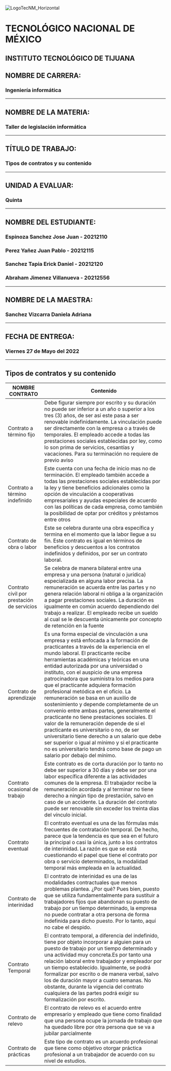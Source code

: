 ![LogoTecNM_Horizontal](https://user-images.githubusercontent.com/101742408/160739752-3ab4ba83-01d7-49b6-9ede-3ab2478f0696.svg)
# **TECNOLÓGICO NACIONAL DE MÉXICO**
##            INSTITUTO TECNOLÓGICO DE TIJUANA 
## NOMBRE DE CARRERA: 
### Ingeniería informática
---
## NOMBRE DE LA MATERIA: 
### Taller de legislación informática
---
## TÍTULO DE TRABAJO: 
### Tipos de contratos y su contenido  
---
## UNIDAD A EVALUAR: 
### Quinta
---
## NOMBRE DEL ESTUDIANTE: 
### Espinoza Sanchez Jose Juan - 20212110
### Perez Yañez Juan Pablo - 20212115
### Sanchez Tapia Erick Daniel - 20212120
### Abraham Jimenez Villanueva - 20212556
---
## NOMBRE DE LA MAESTRA:
### Sanchez Vizcarra Daniela Adriana
---
## FECHA DE ENTREGA:
### Viernes 27 de Mayo del 2022
---

## Tipos de contratos y su contenido

| NOMBRE CONTRATO                 |Contenido  |
|---------------------------------|-----------|
|Contrato a término fijo          |Debe figurar siempre por escrito y su duración no puede ser inferior a un año o superior a los tres (3) años, de ser así este pasa a ser renovable indefinidamente. La vinculación puede ser directamente con la empresa o a través de temporales. El empleado accede a todas las prestaciones sociales establecidas por ley, como lo son prima de servicios, cesantías y vacaciones. Para su terminación no requiere de previo aviso|
|Contrato a término indefinido| Este cuenta con una fecha de inicio mas no de terminación. El empleado también accede a todas las prestaciones sociales establecidas por la ley y tiene beneficios adicionales como la opción de vinculación a cooperativas empresariales y ayudas especiales de acuerdo con las políticas de cada empresa, como también la posibilidad de optar por créditos y préstamos entre otros |
| Contrato de obra o labor        |Este se celebra durante una obra específica y termina en el momento que la labor llegue a su fin. Este contrato es igual en términos de beneficios y descuentos a los contratos indefinidos y definidos, por ser un contrato laboral.|
|Contrato civil por prestación de servicios   | Se celebra de manera bilateral entre una empresa y una persona (natural o jurídica) especializada en alguna labor precisa. La remuneración se acuerda entre las partes y no genera relación laboral ni obliga a la organización a pagar prestaciones sociales. La duración es igualmente en común acuerdo dependiendo del trabajo a realizar. El empleado recibe un sueldo al cual se le descuenta únicamente por concepto de retención en la fuente|
|Contrato de aprendizaje          | Es una forma especial de vinculación a una empresa y está enfocada a la formación de practicantes a través de la experiencia en el mundo laboral. El practicante recibe herramientas académicas y teóricas en una entidad autorizada por una universidad o instituto, con el auspicio de una empresa patrocinadora que suministra los medios para que el practicante adquiera formación profesional metódica en el oficio. La remuneración se basa en un auxilio de sostenimiento y depende completamente de un convenio entre ambas partes, generalmente el practicante no tiene prestaciones sociales. El valor de la remuneración depende de si el practicante es universitario o no, de ser universitario tiene derecho a un salario que debe ser superior o igual al mínimo y si el practicante no es universitario tendrá como base de pago un salario por debajo del mínimo.|
|Contrato ocasional de trabajo    | Este contrato es de corta duración por lo tanto no debe ser superior a 30 días y debe ser por una labor específica diferente a las actividades comunes de la empresa. El trabajador recibe la remuneración acordada y al terminar no tiene derecho a ningún tipo de prestación, salvo en caso de un accidente. La duración del contrato puede ser renovable sin exceder los treinta días del vínculo inicial.|
|Contrato eventual                | El contrato eventual es una de las fórmulas más frecuentes de contratación temporal. De hecho, parece que la tendencia es que sea en el futuro la principal o casi la única, junto a los contratos de interinidad. La razón es que se está cuestionando el papel que tiene el contrato por obra o servicio determinados, la modalidad temporal más empleada en la actualidad.|
|Contrato de interinidad          | El contrato de interinidad es una de las modalidades contractuales que menos problemas plantea. ¿Por qué? Pues bien, puesto que se utiliza fundamentalmente para sustituir a trabajadores fijos que abandonan su puesto de trabajo por un tiempo determinado, la empresa no puede contratar a otra persona de forma indefinida para dicho puesto. Por lo tanto, aquí no cabe el despido.|
|Contrato Temporal                | El contrato temporal, a diferencia del indefinido, tiene por objeto incorporar a alguien para un puesto de trabajo por un tiempo determinado y una actividad muy concreta.Es por tanto una relación laboral entre trabajador y empleador por un tiempo establecido. Igualmente, se podrá formalizar por escrito o de manera verbal, salvo los de duración mayor a cuatro semanas. No obstante, durante la vigencia del contrato cualquiera de las partes podrá exigir su formalización por escrito.|
|Contrato de relevo               | El contrato de relevo es el acuerdo entre empresario y empleado que tiene como finalidad que una persona ocupe la jornada de trabajo que ha quedado libre por otra persona que se va a jubilar parcialmente|
|Contrato de prácticas            | Este tipo de contrato es un acuerdo profesional que tiene como objetivo otorgar práctica profesional a un trabajador de acuerdo con su nivel de estudios.|
